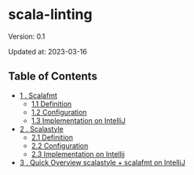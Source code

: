 # scala-linting

Version: 0.1

Updated at: 2023-03-16

## Table of Contents
  - [1 . Scalafmt](sections/scalafmt.md)
    - [1.1 Definition](sections/scalafmt.md#11-definition)
    - [1.2 Configuration](sections/scalafmt.md#12-configuration)
    - [1.3 Implementation on IntelliJ](sections/scalafmt.md#13-implementation-on-intellij)
  - [2 . Scalastyle](sections/scalastyle.md#21-implementation-on-intellij)
    - [2.1 Definition](sections/scalastyle.md#21-definition)
    - [2.2 Configuration](sections/scalastyle.md#22-configuration)
    - [2.3 Implementation on Intellij](sections/scalastyle.md#23-implementation-on-intellij)
  - [3 . Quick Overview scalastyle + scalafmt on IntelliJ](https://youtu.be/6f7AKfgYsP0)
